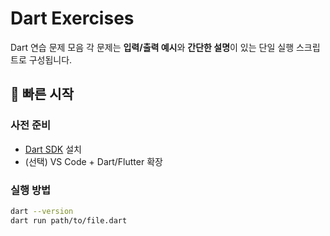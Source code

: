 # Dart Exercises

Dart 연습 문제 모음
각 문제는 **입력/출력 예시**와 **간단한 설명**이 있는 단일 실행 스크립트로 구성됩니다.

## 🚀 빠른 시작

### 사전 준비
- [Dart SDK](https://dart.dev/get-dart) 설치
- (선택) VS Code + Dart/Flutter 확장

### 실행 방법
```bash
dart --version
dart run path/to/file.dart
